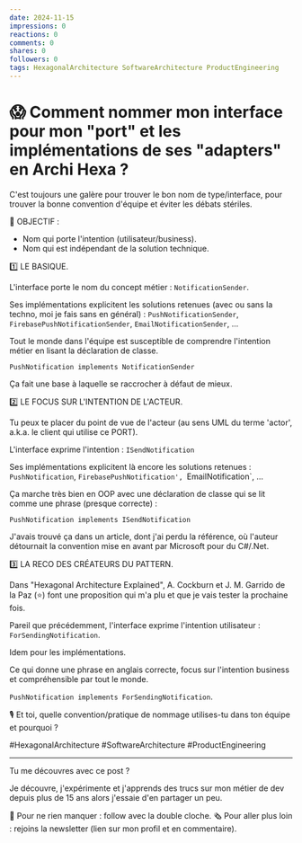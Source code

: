 ```yaml
---
date: 2024-11-15
impressions: 0
reactions: 0
comments: 0
shares: 0
followers: 0
tags: HexagonalArchitecture SoftwareArchitecture ProductEngineering
---
```


# 😱 Comment nommer mon interface pour mon "port" et les implémentations de ses "adapters" en Archi Hexa ?

C'est toujours une galère pour trouver le bon nom de type/interface, pour trouver la bonne convention d'équipe et éviter les débats stériles.

🎯 OBJECTIF :

- Nom qui porte l'intention (utilisateur/business).
- Nom qui est indépendant de la solution technique.

1️⃣ LE BASIQUE.

L'interface porte le nom du concept métier : `NotificationSender`.

Ses implémentations explicitent les solutions retenues (avec ou sans la techno, moi je fais sans en général) : `PushNotificationSender`, `FirebasePushNotificationSender`, `EmailNotificationSender`, ...

Tout le monde dans l'équipe est susceptible de comprendre l'intention métier en lisant la déclaration de classe.

`PushNotification implements NotificationSender`

Ça fait une base à laquelle se raccrocher à défaut de mieux.

2️⃣ LE FOCUS SUR L'INTENTION DE L'ACTEUR.

Tu peux te placer du point de vue de l'acteur (au sens UML du terme 'actor', a.k.a. le client qui utilise ce PORT).

L'interface exprime l'intention : `ISendNotification`

Ses implémentations explicitent là encore les solutions retenues : `PushNotification`, `FirebasePushNotification', `EmailNotification`, ...

Ça marche très bien en OOP avec une déclaration de classe qui se lit comme une phrase (presque correcte) :

`PushNotification implements ISendNotification`

J'avais trouvé ça dans un article, dont j'ai perdu la référence, où l'auteur détournait la convention mise en avant par Microsoft pour du C#/.Net.

3️⃣ LA RECO DES CRÉATEURS DU PATTERN.

Dans "Hexagonal Architecture Explained", A. Cockburn et J. M. Garrido de la Paz (⭐) font une proposition qui m'a plu et que je vais tester la prochaine fois.

Pareil que précédemment, l'interface exprime l'intention utilisateur : `ForSendingNotification`.

Idem pour les implémentations.

Ce qui donne une phrase en anglais correcte, focus sur l'intention business et compréhensible par tout le monde.

`PushNotification implements ForSendingNotification`.

🎙️ Et toi, quelle convention/pratique de nommage utilises-tu dans ton équipe et pourquoi ?

#HexagonalArchitecture #SoftwareArchitecture #ProductEngineering

---

Tu me découvres avec ce post ?

Je découvre, j'expérimente et j'apprends des trucs sur mon métier de dev depuis plus de 15 ans alors j'essaie d'en partager un peu.

🔔 Pour ne rien manquer : follow avec la double cloche.
🗞️ Pour aller plus loin : rejoins la newsletter (lien sur mon profil et en commentaire).
